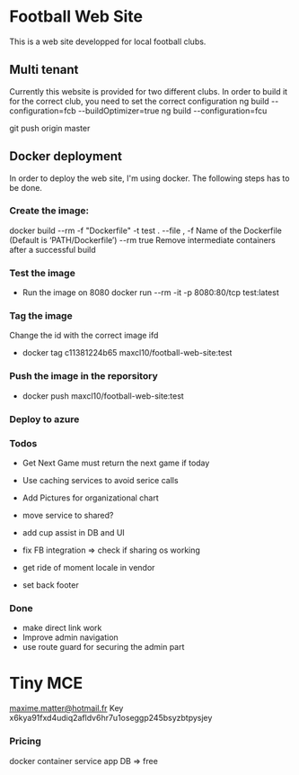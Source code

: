 # Football Web Site

This is a web site developped for local football clubs.

## Multi tenant

Currently this website is provided for two different clubs. In order to build it for the correct club, you need to set the correct configuration
ng build --configuration=fcb --buildOptimizer=true
ng build --configuration=fcu

git push origin master

## Docker deployment

In order to deploy the web site, I'm using docker. The following steps has to be done.

### Create the image:

docker build --rm -f "Dockerfile" -t test .
--file , -f Name of the Dockerfile (Default is ‘PATH/Dockerfile’)
--rm true Remove intermediate containers after a successful build

### Test the image

- Run the image on 8080
  docker run --rm -it -p 8080:80/tcp test:latest

### Tag the image

Change the id with the correct image ifd

- docker tag c11381224b65 maxcl10/football-web-site:test

### Push the image in the reporsitory

- docker push maxcl10/football-web-site:test

### Deploy to azure

### Todos

- Get Next Game must return the next game if today
- Use caching services to avoid serice calls
- Add Pictures for organizational chart
- move service to shared?
- add cup assist in DB and UI
- fix FB integration => check if sharing os working

- get ride of moment locale in vendor
- set back footer

### Done

- make direct link work
- Improve admin navigation
- use route guard for securing the admin part

# Tiny MCE

maxime.matter@hotmail.fr
Key x6kya91fxd4udiq2afldv6hr7u1oseggp245bsyzbtpysjey

### Pricing

docker container
service app
DB => free
